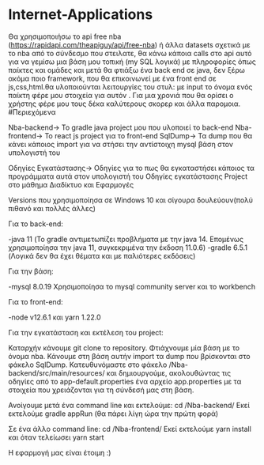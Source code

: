 # Internet-Applications
Θα χρησιμοποιήσω το api free nba (https://rapidapi.com/theapiguy/api/free-nba) ή άλλα datasets σχετικά με το nba από το σύνδεσμο που στειλατε, θα κάνω κάποια calls στο api αυτό για να γεμίσω μια βάση μου τοπική (my SQL λογικά) με πληροφορίες όπως παίκτες και ομάδες και μετά θα φτιάξω ένα back end σε java, δεν ξέρω ακόμα ποιο framework, που θα επικοινωνεί με ένα front end σε js,css,html.θα υλοποιούνται λειτουργίες του στυλ: με input το όνομα ενός παίκτη φέρε μου στοιχεία για αυτόν . Για μια χρονιά που θα ορίσει ο χρήστης φέρε μου τους δέκα καλύτερους σκορερ και άλλα παρομοια. 
#Περιεχόμενα

Nba-backend-> Το gradle java project μου που υλοποιεί το back-end
Nba-frontend-> Το react js project για το front-end
SqlDump-> Τα dump που θα κάνει κάποιος import για να στήσει την αντίστοιχη mysql βάση στον υπολογιστή του


Οδηγίες Εγκατάστασης-> Οδηγίες για το πως θα εγκαταστήσει κάποιος τα προγράμματα αυτά στον υπολογιστή του
Οδηγίες εγκατάστασης Project στο μάθημα Διαδίκτυο και Εφαρμογές

Versions που χρησιμοποίησα σε Windows 10 και σίγουρα δουλεύουν(πολύ πιθανό και πολλές άλλες)

Για το back-end:

-java 11 (Το gradle αντιμετωπίζει προβλήματα με την java 14. Επομένως χρησιμοποίησα την java 11, συγκεκριμένα την έκδοση 11.0.6)
-gradle 6.5.1 (Λογικά δεν θα έχει θέματα και με παλιότερες εκδόσεις)

Για την βάση:

-mysql 8.0.19 Χρησιμοποίησα το mysql community server και το workbench

Για το front-end:

-node v12.6.1 και yarn 1.22.0

Για την εγκατάσταση και εκτέλεση του project:

Καταρχήν κάνουμε git clone το repository. Φτιάχνουμε μία βάση με το όνομα nba. Κάνουμε στη βάση αυτήν import τα dump που βρίσκονται στο φάκελο SqlDump. Κατευθυνόμαστε στο φάκελο /Nba-backend/src/main/resources/   και δημιουργούμε, ακολουθώντας τις οδηγίες από το app-default.properties ένα αρχείο app.properties με τα στοιχεία που χρειάζονται για τη σύνδεσή μας στη βάση.

Ανοίγουμε μετά ένα command line και εκτελούμε: 
cd /Nba-backend/ 
Εκεί εκτελούμε gradle appRun (θα πάρει λίγη ώρα την πρώτη φορά)

Σε ένα άλλο command line:
cd /Nba-frontend/
Εκεί εκτελούμε yarn install και όταν τελείωσει yarn start

Η εφαρμογή μας είναι έτοιμη :)
